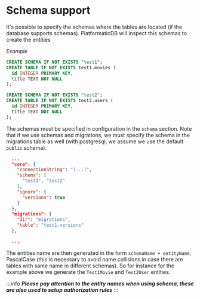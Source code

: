 # Schema support

It's possible to specify the schemas where the tables are located (if the database supports schemas).
PlatformaticDB will inspect this schemas to create the entities 

_Example_

```sql
CREATE SCHEMA IF NOT EXISTS "test1";
CREATE TABLE IF NOT EXISTS test1.movies (
  id INTEGER PRIMARY KEY,
  title TEXT NOT NULL
);

CREATE SCHEMA IF NOT EXISTS "test2";
CREATE TABLE IF NOT EXISTS test2.users (
  id INTEGER PRIMARY KEY,
  title TEXT NOT NULL
);
```

The schemas must be specified in configuration in the `schema` section.
Note that if we use schemas and migrations, we must specify the schema in the migrations table as well 
(with postgresql, we assume we use the default `public` schema).

```json
  ...
  "core": {
    "connectionString": "(...)",
    "schema": [
      "test1", "test2"
    ],
    "ignore": {
      "versions": true
    }
  },
  "migrations": {
    "dir": "migrations",
    "table": "test1.versions"
  },

  ...
```

The entities name are then generated in the form `schemaName + entityName`, PascalCase (this is necessary to avoid name collisions in case there are tables with same name in different schemas).
So for instance for the example above we generate the `Test1Movie` and `Test2User` entities.

:::info
***Please pay attention to the entity names when using schema, these are also used to setup authorization rules***
:::

